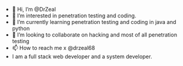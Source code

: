 - 👋 Hi, I’m @DrZeal 
- 👀 I’m interested in penetration testing and coding.
- 🌱 I’m currently learning penetration testing and coding in java and python
- 💞️ I’m looking to collaborate on hacking and most of all penetration testing
- 📫 How to reach me  x @drzeal68
-  I am a full stack web developer and a system developer.

  

<!---
DrZeal/DrZeal is a ✨ special ✨ repository because its `README.md` (this file) appears on your GitHub profile.
You can click the Preview link to take a look at your changes.
--->
